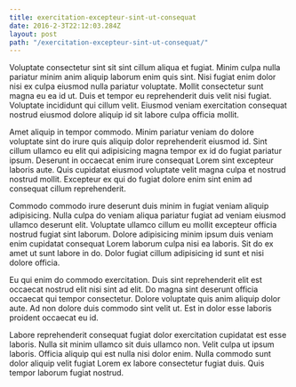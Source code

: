 ```yaml
---
title: exercitation-excepteur-sint-ut-consequat
date: 2016-2-3T22:12:03.284Z
layout: post
path: "/exercitation-excepteur-sint-ut-consequat/"
---
```


Voluptate consectetur sint sit sint cillum aliqua et fugiat. Minim culpa nulla pariatur minim anim aliquip laborum enim quis sint. Nisi fugiat enim dolor nisi ex culpa eiusmod nulla pariatur voluptate. Mollit consectetur sunt magna eu ea id ut. Duis et tempor eu reprehenderit duis velit nisi fugiat. Voluptate incididunt qui cillum velit. Eiusmod veniam exercitation consequat nostrud eiusmod dolore aliquip id sit labore culpa officia mollit.

Amet aliquip in tempor commodo. Minim pariatur veniam do dolore voluptate sint do irure quis aliquip dolor reprehenderit eiusmod id. Sint cillum ullamco eu elit qui adipisicing magna tempor ex id do fugiat pariatur ipsum. Deserunt in occaecat enim irure consequat Lorem sint excepteur laboris aute. Quis cupidatat eiusmod voluptate velit magna culpa et nostrud nostrud mollit. Excepteur ex qui do fugiat dolore enim sint enim ad consequat cillum reprehenderit.

Commodo commodo irure deserunt duis minim in fugiat veniam aliquip adipisicing. Nulla culpa do veniam aliqua pariatur fugiat ad veniam eiusmod ullamco deserunt elit. Voluptate ullamco cillum eu mollit excepteur officia nostrud fugiat sint laborum. Dolore adipisicing minim ipsum duis veniam enim cupidatat consequat Lorem laborum culpa nisi ea laboris. Sit do ex amet ut sunt labore in do. Dolor fugiat cillum adipisicing id sunt et nisi dolore officia.

Eu qui enim do commodo exercitation. Duis sint reprehenderit elit est occaecat nostrud elit nisi sint ad elit. Do magna sint deserunt officia occaecat qui tempor consectetur. Dolore voluptate quis anim aliquip dolor aute. Ad non dolore duis commodo sint velit ut. Est in dolor esse laboris proident occaecat eu id.

Labore reprehenderit consequat fugiat dolor exercitation cupidatat est esse laboris. Nulla sit minim ullamco sit duis ullamco non. Velit culpa ut ipsum laboris. Officia aliquip qui est nulla nisi dolor enim. Nulla commodo sunt dolor aliquip velit fugiat Lorem ex labore consectetur fugiat duis. Quis tempor laborum fugiat nostrud.